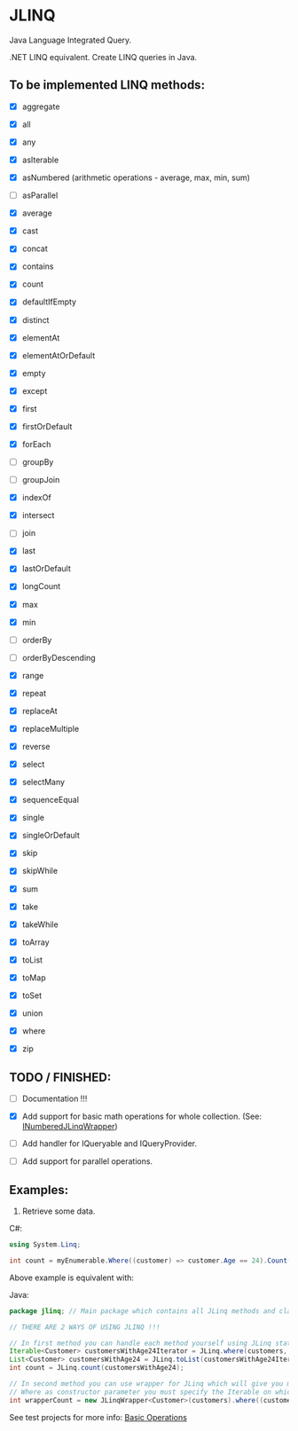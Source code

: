 # JLINQ
Java Language Integrated Query.

.NET LINQ equivalent. Create LINQ queries in Java.


To be implemented LINQ methods:
---
- [X] aggregate
- [X] all
- [X] any
- [X] asIterable
- [X] asNumbered (arithmetic operations - average, max, min, sum)
- [ ] asParallel
- [X] average
- [X] cast
- [X] concat
- [X] contains
- [X] count
- [X] defaultIfEmpty
- [X] distinct
- [X] elementAt
- [X] elementAtOrDefault
- [X] empty
- [X] except
- [X] first
- [X] firstOrDefault
- [X] forEach
- [ ] groupBy 
- [ ] groupJoin
- [X] indexOf
- [X] intersect
- [ ] join
- [X] last
- [X] lastOrDefault
- [X] longCount
- [X] max
- [X] min
- [ ] orderBy 
- [ ] orderByDescending 
- [X] range
- [X] repeat
- [X] replaceAt
- [X] replaceMultiple
- [X] reverse
- [X] select
- [X] selectMany
- [X] sequenceEqual
- [X] single
- [X] singleOrDefault
- [X] skip
- [X] skipWhile
- [X] sum
- [X] take
- [X] takeWhile
- [X] toArray
- [X] toList
- [X] toMap
- [X] toSet
- [X] union
- [X] where
- [X] zip


TODO / FINISHED:
---
- [ ] Documentation !!!
- [X] Add support for basic math operations for whole collection. (See: [INumberedJLinqWrapper](https://github.com/Sejoslaw/JLINQ/blob/master/JLINQ/src/jlinq/interfaces/INumberJLinqWrapper.java))
- [ ] Add handler for IQueryable and IQueryProvider.
- [ ] Add support for parallel operations.


Examples:
---

1. Retrieve some data.

C#:
```csharp
using System.Linq;

int count = myEnumerable.Where((customer) => customer.Age == 24).Count();
```
Above example is equivalent with:

Java:
```java
package jlinq; // Main package which contains all JLinq methods and classes.

// THERE ARE 2 WAYS OF USING JLINQ !!!

// In first method you can handle each method yourself using JLinq static methods.
Iterable<Customer> customersWithAge24Iterator = JLinq.where(customers, (customer) -> customer.age == 24);
List<Customer> customersWithAge24 = JLinq.toList(customersWithAge24Iterator);
int count = JLinq.count(customersWithAge24);

// In second method you can use wrapper for JLinq which will give you more freedom of using multiple method calls / streams:
// Where as constructor parameter you must specify the Iterable on which you want to use JLinq.
int wrapperCount = new JLinqWrapper<Customer>(customers).where((customer) -> customer.age == 24).count();
```

See test projects for more info: [Basic Operations](https://github.com/Sejoslaw/JLINQ/blob/master/JLINQ_BasicTests/src/Main.java)
